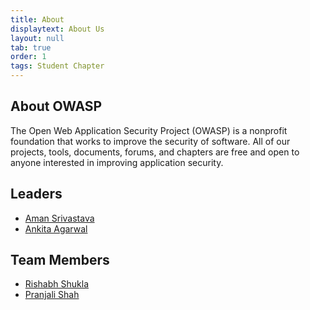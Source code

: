```yaml
---
title: About
displaytext: About Us
layout: null
tab: true
order: 1
tags: Student Chapter
---
```


## About OWASP

The Open Web Application Security Project (OWASP) is a nonprofit foundation that works to improve the security of software. All of our projects, tools, documents, forums, and chapters are free and open to anyone interested in improving application security.


## Leaders
* [Aman Srivastava](https://www.linkedin.com/in/a-manonearth/)
* [Ankita Agarwal](https://www.linkedin.com/in/ankita-agarwal-0a2a561a5)


## Team Members
* [Rishabh Shukla](https://www.linkedin.com/in/0xrishabh/)
* [Pranjali Shah](https://www.linkedin.com/in/pranjali-shah-7409351bb/)


